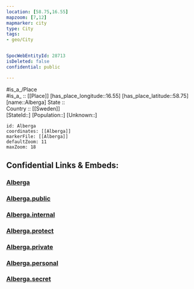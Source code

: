 ```yaml
---
location: [58.75,16.55] 
mapzoom: [7,12] 
mapmarker: city 
type: City
tags:
- geo/City


SpocWebEntityId: 28713
isDeleted: false
confidential: public

---
```

#is_a_/Place  
#is_a_ :: [[Place]] 
[has_place_longitude::16.55] 
[has_place_latitude::58.75] 
[name::Alberga] 
State ::  
Country :: [[Sweden]]  
[StateId::] 
[Population::] 
[Unknown::] 


```leaflet
id: Alberga
coordinates: [[Alberga]] 
markerFile: [[Alberga]] 
defaultZoom: 11 
maxZoom: 18
```


## Confidential Links & Embeds: 

### [Alberga](/_Standards/Earth/Continent/Europe/Europe~North/Sweden/Provinces~Sweden/Södermanland/City/Alberga.md) 

### [Alberga.public](/_public/Earth/Continent/Europe/Europe~North/Sweden/Provinces~Sweden/Södermanland/City/Alberga.public.md) 

### [Alberga.internal](/_internal/Earth/Continent/Europe/Europe~North/Sweden/Provinces~Sweden/Södermanland/City/Alberga.internal.md) 

### [Alberga.protect](/_protect/Earth/Continent/Europe/Europe~North/Sweden/Provinces~Sweden/Södermanland/City/Alberga.protect.md) 

### [Alberga.private](/_private/Earth/Continent/Europe/Europe~North/Sweden/Provinces~Sweden/Södermanland/City/Alberga.private.md) 

### [Alberga.personal](/_personal/Earth/Continent/Europe/Europe~North/Sweden/Provinces~Sweden/Södermanland/City/Alberga.personal.md) 

### [Alberga.secret](/_secret/Earth/Continent/Europe/Europe~North/Sweden/Provinces~Sweden/Södermanland/City/Alberga.secret.md)

